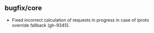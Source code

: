 ## bugfix/core

* Fixed incorrect calculation of requests in progress in case of iproto
  override fallback (gh-9345).
